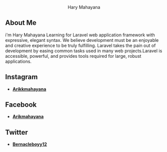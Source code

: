 <p align="center"> Hary Mahayana</p>

## About Me
i'm Hary Mahayana Learning for Laravel web application framework with expressive, elegant syntax. We believe development must be an enjoyable and creative experience to be truly fulfilling. Laravel takes the pain out of development by easing common tasks used in many web projects.Laravel is accessible, powerful, and provides tools required for large, robust applications.
## Instagram
- **[Arikkmahayana](https://www.instagram.com/arikkmahayana/?utm_medium=copy_link)**
## Facebook
- **[Arikmahayana](https://www.facebook.com/profile.php?id=100009166721400)**
## Twitter
- **[Bernacleboyy12](https://twitter.com/bernacleboyy12?t=unfcVancym-E0O6DtUqLKg&s=08)**

